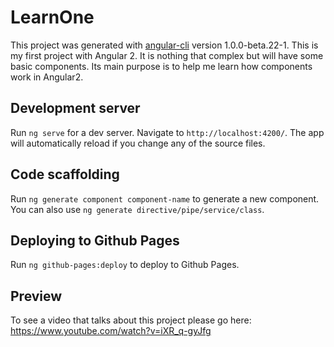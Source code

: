 # LearnOne

This project was generated with
[angular-cli](https://github.com/angular/angular-cli) version 1.0.0-beta.22-1.
This is my first project with Angular 2. It is nothing that complex but will
have some basic components. Its main purpose is to help me learn how components
work in Angular2.

## Development server
Run `ng serve` for a dev server. Navigate to `http://localhost:4200/`.
The app will automatically reload if you change any of the source files.

## Code scaffolding

Run `ng generate component component-name` to generate a new component.
You can also use `ng generate directive/pipe/service/class`.

## Deploying to Github Pages

Run `ng github-pages:deploy` to deploy to Github Pages.

## Preview

To see a video that talks about this project please go here: https://www.youtube.com/watch?v=iXR_q-gyJfg
